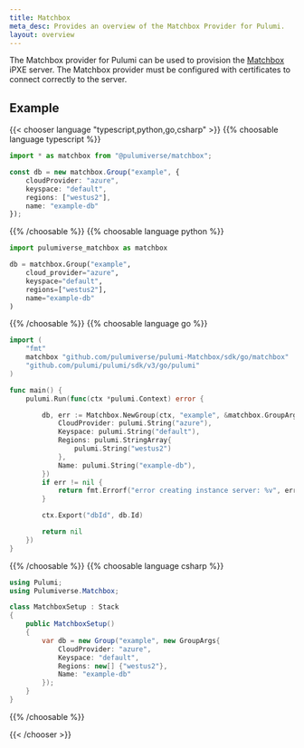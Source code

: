```yaml
---
title: Matchbox
meta_desc: Provides an overview of the Matchbox Provider for Pulumi.
layout: overview
---
```


The Matchbox provider for Pulumi can be used to provision the [Matchbox](https://matchbox.psdn.io) iPXE server.
The Matchbox provider must be configured with certificates to connect correctly to the server.

## Example

{{< chooser language "typescript,python,go,csharp" >}}
{{% choosable language typescript %}}

```typescript
import * as matchbox from "@pulumiverse/matchbox";

const db = new matchbox.Group("example", {
    cloudProvider: "azure",
    keyspace: "default",
    regions: ["westus2"],
    name: "example-db"
});
```

{{% /choosable %}}
{{% choosable language python %}}

```python
import pulumiverse_matchbox as matchbox

db = matchbox.Group("example",
    cloud_provider="azure",
    keyspace="default",
    regions=["westus2"],
    name="example-db"
)
```

{{% /choosable %}}
{{% choosable language go %}}

```go
import (
	"fmt"
	matchbox "github.com/pulumiverse/pulumi-Matchbox/sdk/go/matchbox"
	"github.com/pulumi/pulumi/sdk/v3/go/pulumi"
)

func main() {
	pulumi.Run(func(ctx *pulumi.Context) error {

		db, err := Matchbox.NewGroup(ctx, "example", &matchbox.GroupArgs{
            CloudProvider: pulumi.String("azure"),
            Keyspace: pulumi.String("default"),
            Regions: pulumi.StringArray{
                pulumi.String("westus2")
            },
            Name: pulumi.String("example-db"),
		})
		if err != nil {
			return fmt.Errorf("error creating instance server: %v", err)
		}

		ctx.Export("dbId", db.Id)

		return nil
	})
}
```

{{% /choosable %}}
{{% choosable language csharp %}}

```csharp
using Pulumi;
using Pulumiverse.Matchbox;

class MatchboxSetup : Stack
{
    public MatchboxSetup()
    {
        var db = new Group("example", new GroupArgs{
            CloudProvider: "azure",
            Keyspace: "default",
            Regions: new[] {"westus2"},
            Name: "example-db"
        });
    }
}
```

{{% /choosable %}}

{{< /chooser >}}

